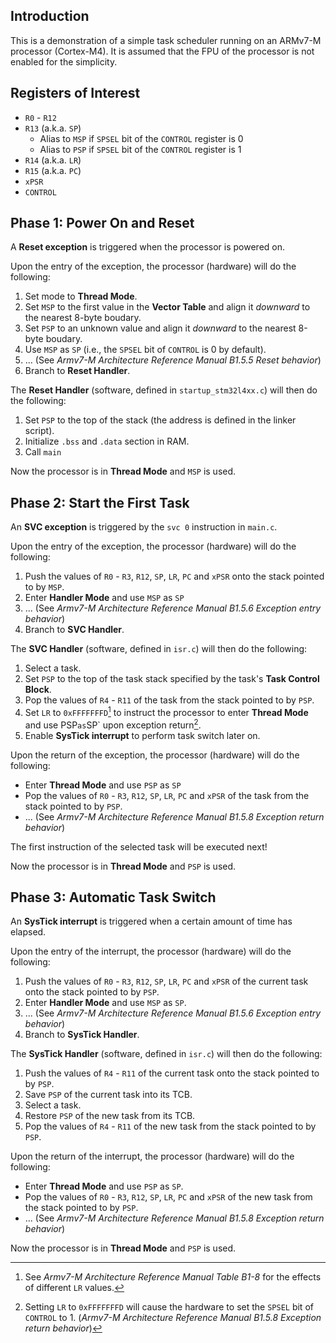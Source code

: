 ## Introduction
This is a demonstration of a simple task scheduler running on an ARMv7-M processor (Cortex-M4). It is assumed that the FPU of the processor is not enabled for the simplicity.

## Registers of Interest
- `R0` - `R12`
- `R13` (a.k.a. `SP`)
    - Alias to `MSP` if `SPSEL` bit of the `CONTROL` register is 0
    - Alias to `PSP` if `SPSEL` bit of the `CONTROL` register is 1
- `R14` (a.k.a. `LR`)
- `R15` (a.k.a. `PC`)
- `xPSR`
- `CONTROL`

## Phase 1: Power On and Reset
A **Reset exception** is triggered when the processor is powered on. 

Upon the entry of the exception, the processor (hardware) will do the following:
1. Set mode to **Thread Mode**.
2. Set `MSP` to the first value in the **Vector Table** and align it *downward* to the nearest 8-byte boudary.
3. Set `PSP` to an unknown value and align it *downward* to the nearest 8-byte boudary.
4. Use `MSP` as `SP` (i.e., the `SPSEL` bit of `CONTROL` is 0 by default).
5. ... (See *Armv7-M Architecture Reference Manual B1.5.5 Reset behavior*)
6. Branch to **Reset Handler**.

The **Reset Handler** (software, defined in `startup_stm32l4xx.c`) will then do the following:
1. Set `PSP` to the top of the stack (the address is defined in the linker script).
2. Initialize `.bss` and `.data` section in RAM.
3. Call `main`

Now the processor is in **Thread Mode** and `MSP` is used.


## Phase 2: Start the First Task
An **SVC exception** is triggered by the `svc 0` instruction in `main.c`.

Upon the entry of the exception, the processor (hardware) will do the following:
1. Push the values of `R0` - `R3`, `R12`, `SP`, `LR`, `PC` and `xPSR` onto the stack pointed to by `MSP`.
2. Enter **Handler Mode** and use `MSP` as `SP`
3. ... (See *Armv7-M Architecture Reference Manual B1.5.6 Exception entry behavior*)
4. Branch to **SVC Handler**.

The **SVC Handler** (software, defined in `isr.c`) will then do the following:
1. Select a task.
2. Set `PSP` to the top of the task stack specified by the task's **Task Control Block**.
3. Pop the values of `R4` - `R11` of the task from the stack pointed to by `PSP`.
4. Set `LR` to `0xFFFFFFFD`[^1] to instruct the processor to enter **Thread Mode** and use PSP` as `SP` upon exception return[^2].
5. Enable **SysTick interrupt** to perform task switch later on.
[^1]: See *Armv7-M Architecture Reference Manual Table B1-8* for the effects of different `LR` values.
[^2]: Setting `LR` to `0xFFFFFFFD` will cause the hardware to set the `SPSEL` bit of `CONTROL` to 1. (*Armv7-M Architecture Reference Manual B1.5.8 Exception return behavior*)

Upon the return of the exception, the processor (hardware) will do the following:
- Enter **Thread Mode** and use `PSP` as `SP`
- Pop the values of `R0` - `R3`, `R12`, `SP`, `LR`, `PC` and `xPSR` of the task from the stack pointed to by `PSP`.
- ... (See *Armv7-M Architecture Reference Manual B1.5.8 Exception return behavior*)

The first instruction of the selected task will be executed next!

Now the processor is in **Thread Mode** and `PSP` is used.


## Phase 3: Automatic Task Switch
An **SysTick interrupt** is triggered when a certain amount of time has elapsed.

Upon the entry of the interrupt, the processor (hardware) will do the following:
1. Push the values of `R0` - `R3`, `R12`, `SP`, `LR`, `PC` and `xPSR` of the current task onto the stack pointed to by `PSP`.
2. Enter **Handler Mode** and use `MSP` as `SP`.
3. ... (See *Armv7-M Architecture Reference Manual B1.5.6 Exception entry behavior*)
4. Branch to **SysTick Handler**.

The **SysTick Handler** (software, defined in `isr.c`) will then do the following:
1. Push the values of `R4` - `R11` of the current task onto the stack pointed to by `PSP`.
2. Save `PSP` of the current task into its TCB.
3. Select a task.
4. Restore `PSP` of the new task from its TCB.
5. Pop the values of `R4` - `R11` of the new task from the stack pointed to by `PSP`.

Upon the return of the interrupt, the processor (hardware) will do the following:
- Enter **Thread Mode** and use `PSP` as `SP`.
- Pop the values of `R0` - `R3`, `R12`, `SP`, `LR`, `PC` and `xPSR` of the new task from the stack pointed to by `PSP`.
- ... (See *Armv7-M Architecture Reference Manual B1.5.8 Exception return behavior*)

Now the processor is in **Thread Mode** and `PSP` is used.
